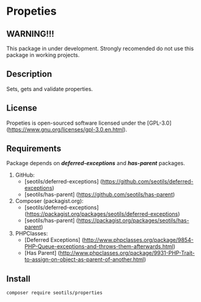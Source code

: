# Propeties

## WARNING!!!

This package in under development. Strongly recomended do not use this package in working projects.

## Description

Sets, gets and validate properties.

## License

Propeties is open-sourced software licensed under the [GPL-3.0] (https://www.gnu.org/licenses/gpl-3.0.en.html).

## Requirements

Package depends on *__deferred-exceptions__* and *__has-parent__* packages.

1. GitHub:
    * [seotils/deferred-exceptions] (https://github.com/seotils/deferred-exceptions)
    * [seotils/has-parent] (https://github.com/seotils/has-parent)
2.  Composer (packagist.org):
    * [seotils/deferred-exceptions] (https://packagist.org/packages/seotils/deferred-exceptions)
    * [seotils/has-parent] (https://packagist.org/packages/seotils/has-parent)
3. PHPClasses:
    * [Deferred Exceptions] (http://www.phpclasses.org/package/9854-PHP-Queue-exceptions-and-throws-them-afterwards.html)
    * [Has Parent] (http://www.phpclasses.org/package/9931-PHP-Trait-to-assign-on-object-as-parent-of-another.html)

## Install

```bash
composer require seotils/properties
```
